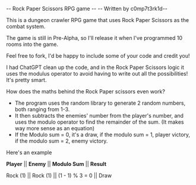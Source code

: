 -- Rock Paper Scissors RPG game --
-- Written by c0mp7t3rk1d-- 

This is a dungeon crawler RPG game that uses Rock Paper Scissors as the combat system.

The game is still in Pre-Alpha, so I'll release it when I've programmed 10 rooms into the game.

Feel free to fork, I'd be happy to include some of your code and credit you!

I had ChatGPT clean up the code, and in the Rock Paper Scissors logic it uses the modulus operator to avoid having to write out all the possibilities! It's pretty smart.

How does the maths behind the Rock Paper scissors even work?
- The program uses the random library to generate 2 random numbers, both ranging from 1-3.
- It then subtracts the enemies' number from the player's number, and uses the modulo operator to find the remainder of the sum. (It makes way more sense as an equation)
- If the Modulo sum = 0, it's a draw, if the modulo sum = 1, player victory, if the modulo sum = 2, enemy victory.

Here's an example

**Player** || **Enemy** || **Modulo Sum** || **Result**

Rock (1) ||	Rock (1) ||	(1 - 1) % 3 = 0 ||	Draw
